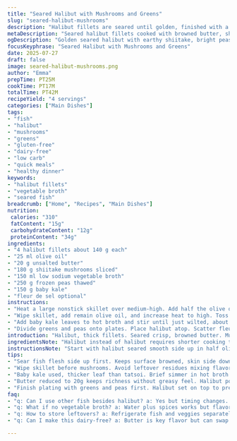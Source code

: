 ```yaml
---
title: "Seared Halibut with Mushrooms and Greens"
slug: "seared-halibut-mushrooms"
description: "Halibut fillets are seared until golden, finished with a nutty browned butter. Oyster mushrooms get a quick sauté in olive oil, seasoned, simmered briefly with chicken broth and thawed peas. Baby kale leaves wilt gently in the warm broth. A sprinkle of flaky salt tops it off. Quick cooking, protein and greens balanced. No gluten, no lactose, no nuts, no eggs."
metaDescription: "Seared halibut fillets cooked with browned butter, shiitake mushrooms, peas, and baby kale in a light vegetable broth. Protein and greens balanced, quick and natural."
ogDescription: "Golden seared halibut with earthy shiitake, bright peas, and tender kale in a nutty browned butter sauce simmered in vegetable broth."
focusKeyphrase: "Seared Halibut with Mushrooms and Greens"
date: 2025-07-27
draft: false
image: seared-halibut-mushrooms.png
author: "Emma"
prepTime: PT25M
cookTime: PT17M
totalTime: PT42M
recipeYield: "4 servings"
categories: ["Main Dishes"]
tags:
- "fish"
- "halibut"
- "mushrooms"
- "greens"
- "gluten-free"
- "dairy-free"
- "low carb"
- "quick meals"
- "healthy dinner"
keywords:
- "halibut fillets"
- "vegetable broth"
- "seared fish"
breadcrumb: ["Home", "Recipes", "Main Dishes"]
nutrition: 
 calories: "310"
 fatContent: "15g"
 carbohydrateContent: "12g"
 proteinContent: "34g"
ingredients:
- "4 halibut fillets about 140 g each"
- "25 ml olive oil"
- "20 g unsalted butter"
- "180 g shiitake mushrooms sliced"
- "150 ml low sodium vegetable broth"
- "250 g frozen peas thawed"
- "150 g baby kale"
- "fleur de sel optional"
instructions:
- "Heat a large nonstick skillet over medium-high. Add half the olive oil and gently sear halibut fillets flesh side up for 3 mins until lightly browned. Salt and pepper. Add butter and cook, swirling pan until butter turns golden hazelnut color. Remove fish, place brown side up on plate. Spoon browned butter over."
- "Wipe skillet, add remain olive oil, and increase heat to high. Toss in sliced shiitake mushrooms. Sprinkle salt and pepper, sauté 4 mins until softened and browned. Pour in vegetable broth, add peas and place halibut back, brown side up. Bring to boil then reduce to simmer 2-3 mins till fish is opaque and peas tender. Remove fish again."
- "Add baby kale leaves to hot broth and stir until just wilted, about 1-2 mins. Taste. Adjust salt if needed."
- "Divide greens and peas onto plates. Place halibut atop. Scatter fleur de sel over fish if using. Serve hot."
introduction: "Halibut, thick fillets. Seared crisp, browned butter. Mushrooms—shiitake this time—deep earthy flavor, quick sauté in olive oil. Peas sweet and bright. Baby kale swaps tatsoi; tougher leaf but a nice bite after a brief wilt in broth. Broth is vegetable-based instead of chicken, lighter here, still aromatic. Butter browned, nutty aroma, essential finish. Salt optional but textural pop. The process plays on textures and layering straightforward flavors. No frills, but honest. Under forty-five minutes, four plates. Something different yet familiar. Fish rich but gentle, mushrooms savory, peas fresh. Simplicity held tightly together by timing changes."
ingredientsNote: "Halibut instead of halibut requires shorter cooking times; reduce by about a third. Shiitake mushrooms replaced pleurotes for their firmer texture and deeper umami punch. Baby kale instead of tatsoi adds a slightly thicker green, robust enough to hold the brief simmer without turning to mush. Vegetable broth cuts down on animal stock, lighter and less salty naturally. Olive oil quantities adjusted to avoid excess greasiness. Butter reduced to 20g to keep richness balanced without overpowering. All measurements reduced roughly 30% except peas increased for better volume and color. Shelf-stable frozen peas convenient and add a pop of color. Fleur de sel optional but recommended for final seasoning crunch."
instructionsNote: "Start with halibut seared smooth side up in half olive oil, 3 minutes enough given fillet size. Butter added now, allowed to nut brown quickly. Fish out, baste with butter. Clean pan prevents mushroom flavor contamination. High heat sauté shiitake mushrooms in remaining oil, salt and pepper included early for moisture draw. Adding broth introduces liquid to deglaze pan, creates steam for peas and fish reheating. Simmer gently just long enough to cook fish through, about 2-3 minutes given smaller fillet. Fish removed again before greens added. Baby kale stirred into hot broth softly wilts but holds shape, keeps texture. Season done at end, finishing with flaky salt on fish if desired provides crunch and seasoning contrast. Serve immediately, no resting."
tips:
- "Sear fish flesh side up first. Keeps surface browned, skin side down can stick or tear if thin. Three minutes enough to get light color on 140g fillet. Use medium-high heat not too hot. Adds texture but prevents burning. Butter added after initial sear browns fast. Watch carefully, swirl pan. Nutty brown butter forms quickly and burns fast over high heat."
- "Wipe skillet before mushrooms. Avoid leftover residues mixing flavors. High heat for mushrooms gives good caramelization, deeper flavor. Salt and pepper early pulls moisture for browning. Broth added to deglaze, lifts browned bits. Peas added late so they don’t overcook but soften. Simmer fish again gently for just 2-3 mins, avoid drying or overcooking delicate halibut."
- "Baby kale used, thicker leaf than tatsoi. Brief simmer in hot broth wilts without mush. Stir gently, about 1-2 mins only. Helps greens stay vibrant and maintain slight bite, contrasting soft peas. Taste broth after adding greens, adjust salt if needed. Small pinch of fleur de sel on fish optional. Adds crunch and finishing texture contrast."
- "Butter reduced to 20g keeps richness without greasy feel. Halibut portion sized at 140g allows precise cook timing. Mushrooms sliced evenly for uniform cooking. Frozen peas convenient, add bright color and sweetness. Vegetable broth lighter than chicken, lowers overall sodium naturally. Olive oil split to control pan fat level when cooking fish then mushrooms separately."
- "Finish plating with greens and peas first. Halibut set on top to prevent sogginess below. Spoon browned butter over fish just before serving. Warm plates help maintain temperature but avoid resting fish too long. Fish removed twice ensures even doneness but needs quick moves to keep hot. Timing critical, work prep steps ahead like thawing peas and slicing mushrooms early."
faq:
- "q: Can I use other fish besides halibut? a: Yes but timing changes. Thicker fillets need longer sear. Thinner may need less than 3 mins. Adjust simmer based on fish opacity. White firm fish works best. Avoid oily or flaky types. Texture differs, so watch closely."
- "q: What if no vegetable broth? a: Water plus spices works but flavor flat. Add herbs, maybe garlic or onion powder. Mushroom broth alternate for umami boost. Low sodium broth preferred to control salt at end. Avoid salty store brands if adjusting seasoning yourself."
- "q: How to store leftovers? a: Refrigerate fish and veggies separately if possible. Combine before reheating. Use airtight containers. Best eaten within 1-2 days for texture and freshness. Reheat gently; microwave or pan with lid, low heat. Avoid overcooking pea and kale—turn mushy fast."
- "q: Can I make this dairy-free? a: Butter is key flavor but can swap with vegan butter or more olive oil. No lactose raises slight flavor shift, less nutty. Browning vegan butter requires careful watch; burns quicker. Adds different mouthfeel, experiment with small batch first."

---
```

